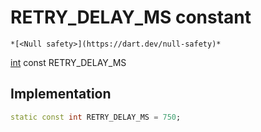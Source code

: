


# RETRY_DELAY_MS constant




    *[<Null safety>](https://dart.dev/null-safety)*


[int](https://api.flutter.dev/flutter/dart-core/int-class.html) const RETRY_DELAY_MS
  







## Implementation

```dart
static const int RETRY_DELAY_MS = 750;


```







